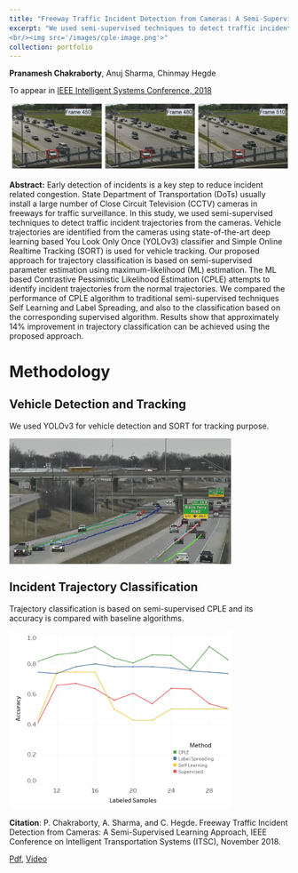 ```yaml
---
title: "Freeway Traffic Incident Detection from Cameras: A Semi-Supervised Learning Approach"
excerpt: "We used semi-supervised techniques to detect traffic incident trajectories from the cameras. Our proposed approach for trajectory classification is based on semi-supervised parameter estimation using maximum-likelihood (ML) estimation. Results show that approximately 14% improvement in trajectory classification can be achieved using the proposed approach compared to baseline algorithms.
<br/><img src='/images/cple-image.png'>"
collection: portfolio
---
```


**Pranamesh Chakraborty**, Anuj Sharma, Chinmay Hegde

To appear in [IEEE Intelligent Systems Conference, 2018](https://www.ieee-itsc2018.org/)

![GitHub Logo](/images/cple-image.png)

**Abstract:** Early detection of incidents is a key step to reduce incident related congestion. State Department of Transportation (DoTs) usually install a large number of Close Circuit Television (CCTV) cameras in freeways for traffic surveillance.  In this study, we used semi-supervised techniques to detect traffic incident trajectories from the cameras. Vehicle trajectories are identified from the cameras using state-of-the-art deep learning based You Look Only Once (YOLOv3) classifier and Simple Online Realtime Tracking (SORT) is used for vehicle tracking. Our proposed approach for trajectory classification is based on semi-supervised parameter estimation using maximum-likelihood (ML) estimation. The ML based Contrastive Pessimistic Likelihood Estimation (CPLE) attempts to identify incident trajectories from the normal trajectories. We compared the performance of CPLE algorithm to traditional semi-supervised techniques Self Learning and Label Spreading, and also to the classification based on the corresponding supervised algorithm. Results show that approximately 14% improvement in trajectory classification can be achieved using the proposed approach. 

# Methodology

## Vehicle Detection and Tracking
We used YOLOv3 for vehicle detection and SORT for tracking purpose. 

<img src="/images/cple-track.png" alt="drawing" align="middle" width="400"/>

## Incident Trajectory Classification

Trajectory classification is based on semi-supervised CPLE and its accuracy is compared with baseline algorithms.

<img src="/images/cple-acc-comp.png" alt="drawing" width="400"/>


**Citation**: P. Chakraborty, A. Sharma, and C. Hegde. Freeway Traffic Incident Detection from Cameras: A Semi-Supervised Learning Approach, IEEE Conference on Intelligent Transportation Systems (ITSC), November 2018.

[Pdf](https://pranamesh.github.io/files/2018-IEEE-ITSC-draft.pdf), [Video](https://youtu.be/KhcdOXa29bo)

